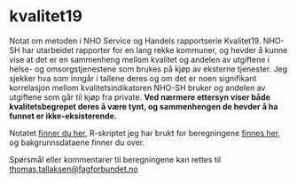 # kvalitet19

Notat om metoden i NHO Service og Handels rapportserie Kvalitet19. NHO-SH har utarbeidet rapporter for en lang rekke kommuner, og hevder å kunne vise at det er en sammenheng mellom kvalitet og andelen av utgiftene i helse- og omsorgstjenestene som brukes på kjøp av eksterne tjenester. Jeg sjekker hva som inngår i tallene deres og om det er noen signifikant korrelasjon mellom kvalitetsindikatoren NHO-SH bruker og andelen av utgiftene som går til kjøp fra private. **Ved nærmere ettersyn viser både kvalitetsbegrepet deres å være tynt, og sammenhengen de hevder å ha funnet er ikke-eksisterende.**

Notatet [finner du her](https://github.com/Fagforbundet/kvalitet19/blob/master/Kvalitet-til-stryk.pdf), R-skriptet jeg har brukt for beregningene [finnes her](https://github.com/Fagforbundet/kvalitet19/blob/master/Kvalitet.R), og bakgrunnsdataene finner du over.

Spørsmål eller kommentarer til beregningene kan rettes til thomas.tallaksen@fagforbundet.no 
